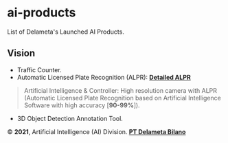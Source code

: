 # ai-products
List of Delameta's Launched AI Products. 

## Vision
+ Traffic Counter.
+ Automatic Licensed Plate Recognition (ALPR): [**Detailed ALPR**](https://delameta.com/#/screens/product/TRS/ALPR)
> Artificial Intelligence & Controller: High resolution camera with ALPR (Automatic Licensed Plate Recognition based on Artificial Intelligence Software with high accuracy [**90-99%**]). 
+ 3D Object Detection Annotation Tool.

&copy; **2021**, Artificial Intelligence (AI) Division. [**PT Delameta Bilano**](https://delameta.com)
